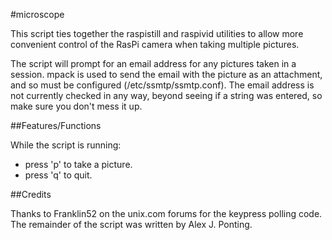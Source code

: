 #microscope

This script ties together the raspistill and raspivid utilities
to allow more convenient control of the RasPi camera when taking
multiple pictures.
 
The script will prompt for an email address for any pictures taken
in a session. mpack is used to send the email with the picture as
an attachment, and so must be configured (/etc/ssmtp/ssmtp.conf).
The email address is not currently checked in any way, beyond
seeing if a string was entered, so make sure you don't mess it up.

##Features/Functions

While the script is running:
 - press 'p' to take a picture.
 - press 'q' to quit.

##Credits

Thanks to Franklin52 on the unix.com forums for the keypress polling
code.  The remainder of the script was written by Alex J. Ponting.

